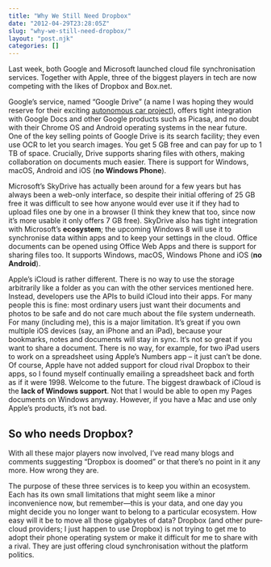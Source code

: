 ```yaml
---
title: "Why We Still Need Dropbox"
date: "2012-04-29T23:28:05Z"
slug: "why-we-still-need-dropbox/"
layout: "post.njk"
categories: []
---
```


Last week, both Google and Microsoft launched cloud file synchronisation services. Together with Apple, three of the biggest players in tech are now competing with the likes of Dropbox and Box.net.

Google’s service, named “Google Drive” (a name I was hoping they would reserve for their exciting [autonomous car project](http://en.wikipedia.org/wiki/Google_driverless_car)), offers tight integration with Google Docs and other Google products such as Picasa, and no doubt with their Chrome OS and Android operating systems in the near future. One of the key selling points of Google Drive is its search facility; they even use OCR to let you search images. You get 5 GB free and can pay for up to 1 TB of space. Crucially, Drive supports sharing files with others, making collaboration on documents much easier. There is support for Windows, macOS, Android and iOS (**no Windows Phone**).

Microsoft’s SkyDrive has actually been around for a few years but has always been a web-only interface, so despite their initial offering of 25 GB free it was difficult to see how anyone would ever use it if they had to upload files one by one in a browser (I think they knew that too, since now it’s more usable it only offers 7 GB free). SkyDrive also has tight integration with Microsoft’s **ecosystem**; the upcoming Windows 8 will use it to synchronise data within apps and to keep your settings in the cloud. Office documents can be opened using Office Web Apps and there is support for sharing files too. It supports Windows, macOS, Windows Phone and iOS (**no Android**).

Apple’s iCloud is rather different. There is no way to use the storage arbitrarily like a folder as you can with the other services mentioned here. Instead, developers use the APIs to build iCloud into their apps. For many people this is fine: most ordinary users just want their documents and photos to be safe and do not care much about the file system underneath. For many (including me), this is a major limitation. It’s great if you own multiple iOS devices (say, an iPhone and an iPad), because your bookmarks, notes and documents will stay in sync. It’s not so great if you want to share a document. There is no way, for example, for two iPad users to work on a spreadsheet using Apple’s Numbers app – it just can’t be done. Of course, Apple have not added support for cloud rival Dropbox to their apps, so I found myself continually emailing a spreadsheet back and forth as if it were 1998. Welcome to the future. The biggest drawback of iCloud is the **lack of Windows support**. Not that I would be able to open my Pages documents on Windows anyway. However, if you have a Mac and use only Apple’s products, it’s not bad.

## So who needs Dropbox?

With all these major players now involved, I’ve read many blogs and comments suggesting “Dropbox is doomed” or that there’s no point in it any more. How wrong they are.

The purpose of these three services is to keep you within an ecosystem. Each has its own small limitations that might seem like a minor inconvenience now, but remember—this is your data, and one day you might decide you no longer want to belong to a particular ecosystem. How easy will it be to move all those gigabytes of data? Dropbox (and other pure‐cloud providers; I just happen to use Dropbox) is not trying to get me to adopt their phone operating system or make it difficult for me to share with a rival. They are just offering cloud synchronisation without the platform politics.